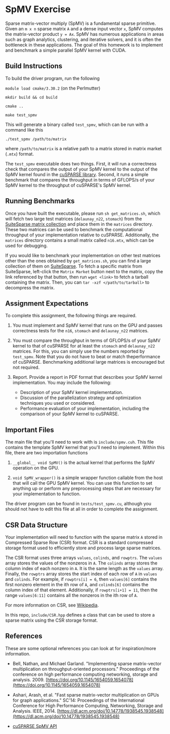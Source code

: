 # SpMV Exercise #
Sparse matrix-vector multiply (SpMV) is a fundamental sparse primitive. Given an `m x n` sparse matrix `A` and a dense input vector `x`, SpMV computes the matrix-vector product `y = Ax`.
SpMV has numerous applications in areas such as graph analytics, clustering, and iterative solvers, and it is often the bottleneck in these applications. 
The goal of this homework is to implement and benchmark a simple parallel SpMV kernel with CUDA.


## Build Instructions ##
To build the driver program, run the following

`module load cmake/3.30.2` (on the Perlmutter)

`mkdir build && cd build`

`cmake ..`

`make test_spmv`

This will generate a binary called `test_spmv`, which can be run with a command like this

`./test_spmv /path/to/matrix`

where `/path/to/matrix` is a relative path to a matrix stored in matrix market (`.mtx`) format.

The `test_spmv` executable does two things.
First, it will run a correctness check that compares the output of your SpMV kernel to the output of the SpMV kernel found in the [cuSPARSE library](https://docs.nvidia.com/cuda/cusparse/contents.html). 
Second, it runs a simple benchmark that compares the throughput in terms of GFLOPS/s of your SpMV kernel to the throughput of cuSPARSE's SpMV kernel.


## Running Benchmarks ## 

Once you have built the executable, please run `sh get_matrices.sh`, which will fetch two large test matrices (`delaunay_n22`, `stomach`) from the [SuiteSparse matrix collection](https://sparse.tamu.edu/) and place them in the `matrices` directory.
These two matrices can be used to benchmark the computational throughput of your implementation relative to cuSPARSE.
Additionally, the `matrices` directory contains a small matrix called `n16.mtx`, which can be used for debugging.

If you would like to benchmark your implementation on other test matrices other than the ones obtained by `get_matrices.sh`, you can find a large collection of them on [SuiteSparse](https://sparse.tamu.edu/).
To fetch a specific matrix from SuiteSparse, left-click the `Matrix Market` button next to the matrix, copy the link referenced by that button, then run `wget <link>` to fetch a tarball containing the matrix. Then, you can `tar -xzf </path/to/tarball>` to decompress the matrix.

## Assignment Expectations ##

To complete this assignment, the following things are required.

1. You must implement and SpMV kernel that runs on the GPU and passes correctness tests for the `n16`, `stomach` and `delaunay_n22` matrices. 

2. You must compare the throughput in terms of GFLOPS/s of your SpMV kernel to that of cuSPARSE for at least the `stomach` and `delaunay_n22` matrices. For this, you can simply use the numbers reported by `test_spmv`. Note that you do not have to beat or match theperformance of cuSPARSE. Benchmarking additional large matrices is encouraged but not required.
3. Report. Provide a report in PDF format that describes your SpMV kernel implementation. You may include the following:
   - Description of your SpMV kernel implementation.
   - Discussion of the parallelization strategy and optimization techniques you used or considered.
   - Performance evaluation of your implementation, including the comparison of your SpMV kernel to cuSPARSE.

## Important Files ## 
The main file that you'll need to work with is `include/spmv.cuh`. This file contains the template SpMV kernel that you'll need to implement. Within this file, there are two importation functions

1. `__global__ void SpMV()` is the actual kernel that performs the SpMV operation on the GPU.

2. `void SpMV_wrapper()` is a simple wrapper function callable from the host that will call the GPU SpMV kernel. 
You can use this function to set anything up or perform any preprocessing steps that are necessary for your implementation to function.

The driver program can be found in `tests/test_spmv.cu`, although you should not have to edit this file at all in order to complete the assignment.


## CSR Data Structure ##
Your implementation will need to function with the sparse matrix `A` stored in Compressed Sparse Row (CSR) format.
CSR is a standard compressed storage format used to efficiently store and process large sparse matrices. 

The CSR format uses three arrays `values`, `colinds`, and `rowptrs`.
The `values` array stores the values of the nonzeros in `A`.
The `colinds` array stores the column index of each nonzero in `A`. It is the same length as the `values` array.
Finally, the `rowptrs` array stores the start index of each row of `A` in `values` and `colinds`. For example, if `rowptrs[i] = 6`, then `values[6]` contains the first nonzero element in the ith row of `A`, and `colinds[6]` contains the column index of that element.
Additionally, if `rowptrs[i+1] = 11`, then the range `values[6:11]` contains all the nonzeros in the ith row of `A`.

For more information on CSR, see [Wikipedia](https://en.wikipedia.org/wiki/Sparse_matrix#Compressed_sparse_row_(CSR,_CRS_or_Yale_format)).

In this repo, `include/CSR.hpp` defines a class that can be used to store a sparse matrix using the CSR storage format. 


## References ## 

These are some optional references you can look at for inspiration/more information.

* Bell, Nathan, and Michael Garland. "Implementing sparse matrix-vector multiplication on throughput-oriented processors." Proceedings of the conference on high performance computing networking, storage and analysis. 2009. [https://doi.org/10.1145/1654059.1654078](https://doi.org/10.1145/1654059.1654078)

* Ashari, Arash, et al. "Fast sparse matrix-vector multiplication on GPUs for graph applications." SC'14: Proceedings of the International Conference for High Performance Computing, Networking, Storage and Analysis. IEEE, 2014. [https://dl.acm.org/doi/10.14778/1938545.1938548](https://dl.acm.org/doi/10.14778/1938545.1938548)

* [cuSPARSE SpMV API](https://docs.nvidia.com/cuda/cusparse/#cusparsespmv)
